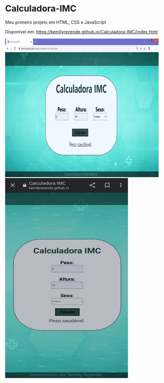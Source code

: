 # Calculadora-IMC
Meu primeiro projeto em HTML, CSS e JavaScript

Disponível em: https://kemilyrezende.github.io/Calculadora-IMC/index.html

<img src="https://github.com/KemilyRezende/Calculadora-IMC/blob/main/Imagens%20do%20site/Pagina%20Web.png" width="500px" height="450px">

<img src="https://github.com/KemilyRezende/Calculadora-IMC/blob/main/Imagens%20do%20site/Mobile.jpg" width="400px" height="650px">
